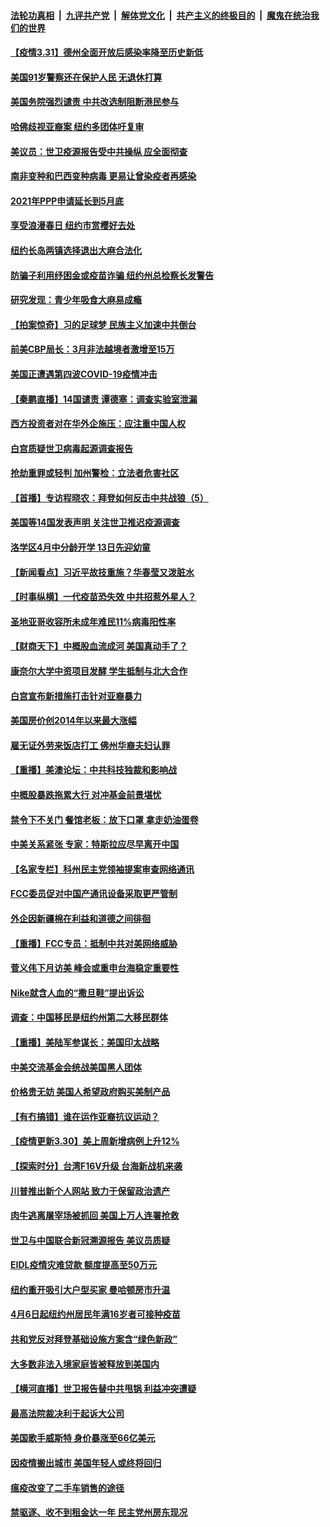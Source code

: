 

####  [法轮功真相](../../../../basic/blob/master/README.md?t=03312001) &nbsp;|&nbsp; [九评共产党](../../../../9ping.md/blob/master/README.md?t=03312001) &nbsp;|&nbsp; [解体党文化](../../../../jtdwh.md/blob/master/README.md?t=03312001)  &nbsp;|&nbsp; [共产主义的终极目的](../../../../gczydzjmd.md/blob/master/README.md?t=03312001) &nbsp;|&nbsp; [魔鬼在统治我们的世界](../../../../mgztzwmdsj.md/blob/master/README.md?t=03312001) 

#### [【疫情3.31】德州全面开放后感染率降至历史新低](../pages/nsc412/n12848091.md?t=03312001) 

#### [美国91岁警察还在保护人民 无退休打算](../pages/nsc412/n12848194.md?t=03312001) 

#### [美国务院强烈谴责 中共改选制阻断港民参与](../pages/nsc412/n12847950.md?t=03312001) 

#### [哈佛歧视亚裔案  纽约多团体吁复审](../pages/nsc412/n12847563.md?t=03312001) 

#### [美议员：世卫疫源报告受中共操纵 应全面彻查](../pages/nsc412/n12847592.md?t=03312001) 

#### [南非变种和巴西变种病毒 更易让曾染疫者再感染](../pages/nsc412/n12847587.md?t=03312001) 

#### [2021年PPP申请延长到5月底](../pages/nsc412/n12847576.md?t=03312001) 

#### [享受浪漫春日 纽约市赏樱好去处](../pages/nsc412/n12847571.md?t=03312001) 

#### [纽约长岛两镇选择退出大麻合法化](../pages/nsc412/n12847560.md?t=03312001) 

#### [防骗子利用纾困金或疫苗诈骗   纽约州总检察长发警告](../pages/nsc412/n12847520.md?t=03312001) 

#### [研究发现：青少年吸食大麻易成瘾](../pages/nsc412/n12847517.md?t=03312001) 

#### [【拍案惊奇】习的足球梦 民族主义加速中共倒台](../pages/nsc412/n12847196.md?t=03312001) 

#### [前美CBP局长：3月非法越境者激增至15万](../pages/nsc412/n12847405.md?t=03312001) 

#### [美国正遭遇第四波COVID-19疫情冲击](../pages/nsc412/n12847232.md?t=03312001) 

#### [【秦鹏直播】14国谴责 谭德塞：调查实验室泄漏](../pages/nsc412/n12847112.md?t=03312001) 

#### [西方投资者对在华外企施压：应注重中国人权](../pages/nsc412/n12847297.md?t=03312001) 

#### [白宫质疑世卫病毒起源调查报告](../pages/nsc412/n12847206.md?t=03312001) 

#### [抢劫重罪或轻判 加州警检：立法者危害社区](../pages/nsc412/n12847345.md?t=03312001) 

#### [【首播】专访程晓农：拜登如何反击中共战狼（5）](../pages/nsc412/n12846969.md?t=03312001) 

#### [美国等14国发表声明 关注世卫推迟疫源调查](../pages/nsc412/n12847214.md?t=03312001) 

#### [洛学区4月中分龄开学 13日先迎幼童](../pages/nsc412/n12847275.md?t=03312001) 

#### [【新闻看点】习近平故技重施？华春莹又泼脏水](../pages/nsc412/n12847033.md?t=03312001) 

#### [【时事纵横】一代疫苗恐失效 中共招惹外星人？](../pages/nsc412/n12846946.md?t=03312001) 

#### [圣地亚哥收容所未成年难民11%病毒阳性率](../pages/nsc412/n12846548.md?t=03312001) 

#### [【财商天下】中概股血流成河 美国真动手了？](../pages/nsc412/n12846557.md?t=03312001) 

#### [康奈尔大学中资项目发酵 学生抵制与北大合作](../pages/nsc412/n12847023.md?t=03312001) 

#### [白宫宣布新措施打击针对亚裔暴力](../pages/nsc412/n12846929.md?t=03312001) 

#### [美国房价创2014年以来最大涨幅](../pages/nsc412/n12846910.md?t=03312001) 

#### [雇无证外劳来饭店打工 佛州华裔夫妇认罪](../pages/nsc412/n12846651.md?t=03312001) 

#### [【重播】美澳论坛：中共科技独裁和影响战](../pages/nsc412/n12846209.md?t=03312001) 

#### [中概股暴跌拖累大行 对冲基金前景堪忧](../pages/nsc412/n12846802.md?t=03312001) 

#### [禁令下不关门 餐馆老板：放下口罩 拿走奶油蛋卷](../pages/nsc412/n12846724.md?t=03312001) 

#### [中美关系紧张 专家：特斯拉应尽早离开中国](../pages/nsc412/n12846731.md?t=03312001) 

#### [【名家专栏】科州民主党领袖提案审查网络通讯](../pages/nsc412/n12845962.md?t=03312001) 

#### [FCC委员促对中国产通讯设备采取更严管制](../pages/nsc412/n12846683.md?t=03312001) 

#### [外企因新疆棉在利益和道德之间徘徊](../pages/nsc412/n12845977.md?t=03312001) 

#### [【重播】FCC专员：抵制中共对美网络威胁](../pages/nsc412/n12846208.md?t=03312001) 

#### [菅义伟下月访美 峰会或重申台海稳定重要性](../pages/nsc412/n12846350.md?t=03312001) 

#### [Nike就含人血的“撒旦鞋”提出诉讼](../pages/nsc412/n12846179.md?t=03312001) 

#### [调查：中国移民是纽约州第二大移民群体](../pages/nsc412/n12845008.md?t=03312001) 

#### [【重播】美陆军参谋长：美国印太战略](../pages/nsc412/n12846177.md?t=03312001) 

#### [中美交流基金会统战美国黑人团体](../pages/nsc412/n12844993.md?t=03312001) 

#### [价格贵无妨 美国人希望政府购买美制产品](../pages/nsc412/n12846157.md?t=03312001) 

#### [【有冇搞错】谁在运作亚裔抗议运动？](../pages/nsc412/n12844615.md?t=03312001) 

#### [【疫情更新3.30】美上周新增病例上升12%](../pages/nsc412/n12845486.md?t=03312001) 

#### [【探索时分】台湾F16V升级 台海新战机来袭](../pages/nsc412/n12844511.md?t=03312001) 

#### [川普推出新个人网站 致力于保留政治遗产](../pages/nsc412/n12845576.md?t=03312001) 

#### [肉牛逃离屠宰场被抓回 美国上万人连署抢救](../pages/nsc412/n12845324.md?t=03312001) 

#### [世卫与中国联合新冠溯源报告 美议员质疑](../pages/nsc412/n12844363.md?t=03312001) 

#### [EIDL疫情灾难贷款  额度提高至50万元](../pages/nsc412/n12844886.md?t=03312001) 

#### [纽约重开吸引大户型买家 曼哈顿房市升温](../pages/nsc412/n12844962.md?t=03312001) 

#### [4月6日起纽约州居民年满16岁者可接种疫苗](../pages/nsc412/n12845029.md?t=03312001) 

#### [共和党反对拜登基础设施方案含“绿色新政”](../pages/nsc412/n12844607.md?t=03312001) 

#### [大多数非法入境家庭皆被释放到美国内](../pages/nsc412/n12844824.md?t=03312001) 

#### [【横河直播】世卫报告替中共甩锅 利益冲突遭疑](../pages/nsc412/n12844409.md?t=03312001) 

#### [最高法院裁决利于起诉大公司](../pages/nsc412/n12844864.md?t=03312001) 

#### [美国歌手威斯特 身价暴涨至66亿美元](../pages/nsc412/n12844855.md?t=03312001) 

#### [因疫情搬出城市 美国年轻人或终将回归](../pages/nsc412/n12844834.md?t=03312001) 

#### [瘟疫改变了二手车销售的途径](../pages/nsc412/n12844799.md?t=03312001) 

#### [禁驱逐、收不到租金达一年 民主党州房东现况](../pages/nsc412/n12844774.md?t=03312001) 

